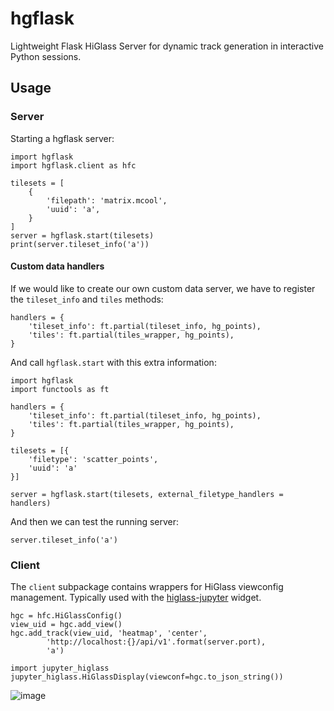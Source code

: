 # hgflask

Lightweight Flask HiGlass Server for dynamic track generation in interactive Python sessions.

## Usage

### Server

Starting a hgflask server:

```
import hgflask
import hgflask.client as hfc

tilesets = [
    {
        'filepath': 'matrix.mcool',
        'uuid': 'a',
    }
]
server = hgflask.start(tilesets)
print(server.tileset_info('a'))
```
#### Custom data handlers

If we would like to create our own custom data server, we have to register
the `tileset_info` and `tiles` methods:

```
handlers = {
    'tileset_info': ft.partial(tileset_info, hg_points),
    'tiles': ft.partial(tiles_wrapper, hg_points),
}
```
And call `hgflask.start` with this extra information:

```
import hgflask
import functools as ft

handlers = {
    'tileset_info': ft.partial(tileset_info, hg_points),
    'tiles': ft.partial(tiles_wrapper, hg_points),
}

tilesets = [{
    'filetype': 'scatter_points',
    'uuid': 'a'
}]

server = hgflask.start(tilesets, external_filetype_handlers = handlers)
```

And then we can test the running server:

```
server.tileset_info('a')
```

### Client

The `client` subpackage contains wrappers for HiGlass viewconfig management. Typically used with the [higlass-jupyter](https://github.com/reservoirgenomics/jupyter-higlass) widget.
```
hgc = hfc.HiGlassConfig()
view_uid = hgc.add_view()
hgc.add_track(view_uid, 'heatmap', 'center', 
        'http://localhost:{}/api/v1'.format(server.port), 
        'a')

import jupyter_higlass
jupyter_higlass.HiGlassDisplay(viewconf=hgc.to_json_string())
```


![image](https://user-images.githubusercontent.com/2143629/42402390-7e145f96-8148-11e8-8ba6-ae2246c5cc4e.png)


